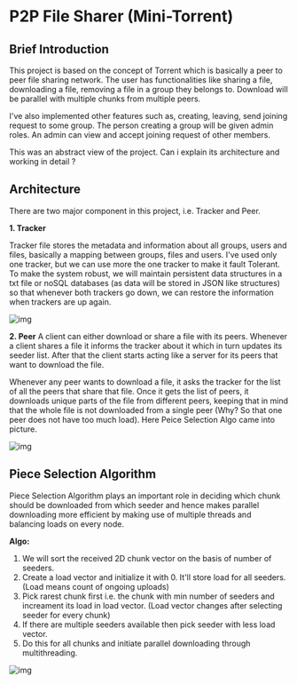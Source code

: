 # P2P File Sharer (Mini-Torrent)

## Brief Introduction

This project is based on the concept of Torrent which is basically a peer to peer file sharing network. The user has functionalities like sharing a file, downloading a file, removing a file in a group they belongs to. Download will be parallel with multiple chunks from multiple peers. 

I've also implemented other features such as, creating, leaving, send joining request to some group. The person creating a group will be given admin roles. An admin can view and accept joining request of other members.

This was an abstract view of the project. Can i explain its architecture and working in detail ?


## Architecture

There are two major component in this project, i.e. Tracker and Peer.

**1. Tracker**

Tracker file stores the metadata and information about all groups, users and files, basically a mapping between groups, files and users. I've used only one tracker, but we can use more the one tracker to make it fault Tolerant. To make the system robust, we will maintain persistent data structures in a txt file or noSQL databases (as data will be stored in JSON like structures) so that whenever both trackers go down, we can restore the information when trackers are up again.

![img](https://github.com/naman14310/Interview_Prep/blob/main/Project%20Notes/torrent/tracker.png)


**2. Peer**
A client can either download or share a file with its peers. Whenever a client shares a file it informs the tracker about it which in turn updates its seeder list. After that the client starts acting like a server for its peers that want to download the file.

Whenever any peer wants to download a file, it asks the tracker for the list of all the peers that share that file. Once it gets the list of peers, it downloads unique parts of the file from different peers, keeping that in mind that the whole file is not downloaded from a single peer (Why? So that one peer does not have too much load). Here Peice Selection Algo came into picture.

![img](https://github.com/naman14310/Interview_Prep/blob/main/Project%20Notes/torrent/Peer%20architecture.png)


## Piece Selection Algorithm 

Piece Selection Algorithm plays an important role in deciding which chunk should be downloaded from which seeder and hence makes parallel downloading more efficient by making use of multiple threads and balancing loads on every node.  

**Algo:**
1. We will sort the received 2D chunk vector on the basis of number of seeders.
2. Create a load vector and initialize it with 0. It'll store load for all seeders. (Load means count of ongoing uploads) 
3. Pick rarest chunk first i.e. the chunk with min number of seeders and increament its load in load vector. (Load vector changes after selecting seeder for every chunk)
4. If there are multiple seeders available then pick seeder with less load vector.  
5. Do this for all chunks and initiate parallel downloading through multithreading.

![img](https://github.com/naman14310/Interview_Prep/blob/main/Project%20Notes/torrent/piece%20selection.png)


